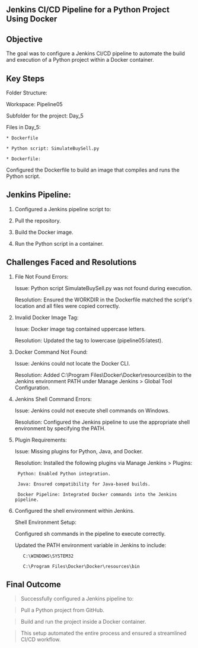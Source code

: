Jenkins CI/CD Pipeline for a Python Project Using Docker
-------------------

Objective
-------------------

The goal was to configure a Jenkins CI/CD pipeline to automate the build and execution of a Python project within a Docker container.

Key Steps
-------------------

Folder Structure:

  Workspace: Pipeline05

  Subfolder for the project: Day_5

  Files in Day_5:

    * Dockerfile

    * Python script: SimulateBuySell.py

    * Dockerfile:

Configured the Dockerfile to build an image that compiles and runs the Python script.

Jenkins Pipeline:
-------------------

  1.  Configured a Jenkins pipeline script to:

  2. Pull the repository.

  3. Build the Docker image.

  4. Run the Python script in a container.

Challenges Faced and Resolutions
-------------------

  1. File Not Found Errors:

      Issue: Python script SimulateBuySell.py was not found during execution.

      Resolution: Ensured the WORKDIR in the Dockerfile matched the script's location and all files were copied correctly.

  2. Invalid Docker Image Tag:

      Issue: Docker image tag contained uppercase letters.

      Resolution: Updated the tag to lowercase (pipeline05:latest).

  3. Docker Command Not Found:

      Issue: Jenkins could not locate the Docker CLI.

      Resolution: Added C:\Program Files\Docker\Docker\resources\bin to the Jenkins environment PATH under Manage Jenkins > Global Tool Configuration.

  4. Jenkins Shell Command Errors:

      Issue: Jenkins could not execute shell commands on Windows.

      Resolution: Configured the Jenkins pipeline to use the appropriate shell environment by specifying the PATH.

  5. Plugin Requirements:

      Issue: Missing plugins for Python, Java, and Docker.

      Resolution: Installed the following plugins via Manage Jenkins > Plugins:

          Python: Enabled Python integration.

          Java: Ensured compatibility for Java-based builds.

          Docker Pipeline: Integrated Docker commands into the Jenkins pipeline.

  6. Configured the shell environment within Jenkins.

      Shell Environment Setup:

        Configured sh commands in the pipeline to execute correctly.

        Updated the PATH environment variable in Jenkins to include:

            C:\WINDOWS\SYSTEM32

            C:\Program Files\Docker\Docker\resources\bin

Final Outcome
-------------------

  > Successfully configured a Jenkins pipeline to:

  > Pull a Python project from GitHub.

  > Build and run the project inside a Docker container.

  > This setup automated the entire process and ensured a streamlined CI/CD workflow.
